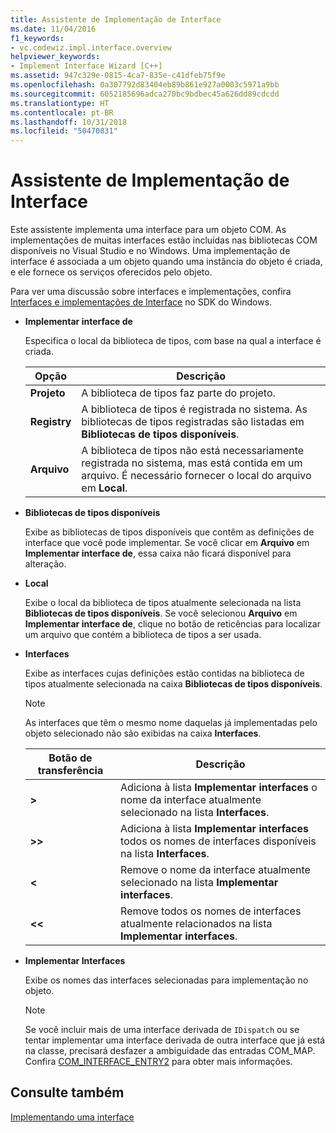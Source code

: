 ```yaml
---
title: Assistente de Implementação de Interface
ms.date: 11/04/2016
f1_keywords:
- vc.codewiz.impl.interface.overview
helpviewer_keywords:
- Implement Interface Wizard [C++]
ms.assetid: 947c329e-0815-4ca7-835e-c41dfeb75f9e
ms.openlocfilehash: 0a307792d83404eb89b861e927a0003c5971a9bb
ms.sourcegitcommit: 6052185696adca270bc9bdbec45a626dd89cdcdd
ms.translationtype: HT
ms.contentlocale: pt-BR
ms.lasthandoff: 10/31/2018
ms.locfileid: "50470831"
---
```

# <a name="implement-interface-wizard"></a>Assistente de Implementação de Interface

Este assistente implementa uma interface para um objeto COM. As implementações de muitas interfaces estão incluídas nas bibliotecas COM disponíveis no Visual Studio e no Windows. Uma implementação de interface é associada a um objeto quando uma instância do objeto é criada, e ele fornece os serviços oferecidos pelo objeto.

Para ver uma discussão sobre interfaces e implementações, confira [Interfaces e implementações de Interface](/windows/desktop/com/interfaces-and-interface-implementations) no SDK do Windows.

- **Implementar interface de**

   Especifica o local da biblioteca de tipos, com base na qual a interface é criada.

   |Opção|Descrição|
   |------------|-----------------|
   |**Projeto**|A biblioteca de tipos faz parte do projeto.|
   |**Registry**|A biblioteca de tipos é registrada no sistema. As bibliotecas de tipos registradas são listadas em **Bibliotecas de tipos disponíveis**.|
   |**Arquivo**|A biblioteca de tipos não está necessariamente registrada no sistema, mas está contida em um arquivo. É necessário fornecer o local do arquivo em **Local**.|

- **Bibliotecas de tipos disponíveis**

   Exibe as bibliotecas de tipos disponíveis que contêm as definições de interface que você pode implementar. Se você clicar em **Arquivo** em **Implementar interface de**, essa caixa não ficará disponível para alteração.

- **Local**

   Exibe o local da biblioteca de tipos atualmente selecionada na lista **Bibliotecas de tipos disponíveis**. Se você selecionou **Arquivo** em **Implementar interface de**, clique no botão de reticências para localizar um arquivo que contém a biblioteca de tipos a ser usada.

- **Interfaces**

   Exibe as interfaces cujas definições estão contidas na biblioteca de tipos atualmente selecionada na caixa **Bibliotecas de tipos disponíveis**.

   > [!NOTE]
   > As interfaces que têm o mesmo nome daquelas já implementadas pelo objeto selecionado não são exibidas na caixa **Interfaces**.

   |Botão de transferência|Descrição|
   |---------------------|-----------------|
   |**>**|Adiciona à lista **Implementar interfaces** o nome da interface atualmente selecionado na lista **Interfaces**.|
   |**>>**|Adiciona à lista **Implementar interfaces** todos os nomes de interfaces disponíveis na lista **Interfaces**.|
   |**\<**|Remove o nome da interface atualmente selecionado na lista **Implementar interfaces**.|
   |**\<\<**|Remove todos os nomes de interfaces atualmente relacionados na lista **Implementar interfaces**.|

- **Implementar Interfaces**

   Exibe os nomes das interfaces selecionadas para implementação no objeto.

   > [!NOTE]
   > Se você incluir mais de uma interface derivada de `IDispatch` ou se tentar implementar uma interface derivada de outra interface que já está na classe, precisará desfazer a ambiguidade das entradas COM_MAP. Confira [COM_INTERFACE_ENTRY2](../atl/reference/com-interface-entry-macros.md#com_interface_entry2) para obter mais informações.

## <a name="see-also"></a>Consulte também

[Implementando uma interface](../ide/implementing-an-interface-visual-cpp.md)